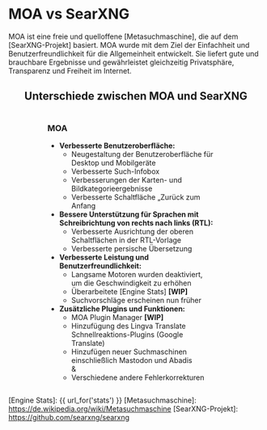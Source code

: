 
# MOA vs SearXNG

MOA ist eine freie und quelloffene [Metasuchmaschine], die auf dem [SearXNG-Projekt] basiert. MOA wurde mit dem Ziel der Einfachheit und Benutzerfreundlichkeit für die Allgemeinheit entwickelt. Sie liefert gute und brauchbare Ergebnisse und gewährleistet gleichzeitig Privatsphäre, Transparenz und Freiheit im Internet.

<style>
  .container {
    display: grid;
    grid-template-columns: repeat(2, 1fr);
    width: 80%;
    min-width: 350px;
    max-width: 1200px;
    margin: auto;
  }
  .container > div.moa {
    padding-right: 20px;
  }
  .container > div.local {
    border-left: 1px solid #ccc;
    padding-left: 20px;
  }
  .container > div.local:has(p > template.hide) {
    display: none;
  }
  .container > div.moa > span > h3:has(template.hide) {
    display: none;
  }
  @media (max-width: 800px) {
    .container {
      grid-template-columns: 1fr;
    }
    .container > div.local {
      border-left: 0px;
      padding-right: 20px;
    }
    .container > div.moa {
      padding-left: 20px;
    }
  }
  .container:has(div.local > p template.hide) {
    grid-template-columns: 1fr;
    width: 50%;
  }
</style>
<div style="text-align: center;">
  <h2>Unterschiede zwischen MOA und SearXNG</h2>
</div>

<div class="container">

<div class="moa">

<span>

<h3>MOA<template {{ "class='hide'" if get_setting('instance_customization.markdown', '') == '' else '' }}></template></h3>

- **Verbesserte Benutzeroberfläche:**
  - Neugestaltung der Benutzeroberfläche für Desktop und Mobilgeräte
  - Verbesserte Such-Infobox
  - Verbesserungen der Karten- und Bildkategorieergebnisse
  - Verbesserte Schaltfläche „Zurück zum Anfang
- **Bessere Unterstützung für Sprachen mit Schreibrichtung von rechts nach links (RTL):**
  - Verbesserte Ausrichtung der oberen Schaltflächen in der RTL-Vorlage
  - Verbesserte persische Übersetzung
- **Verbesserte Leistung und Benutzerfreundlichkeit:**
  - Langsame Motoren wurden deaktiviert, um die Geschwindigkeit zu erhöhen
  - Überarbeitete [Engine Stats] **[WIP]**
  - Suchvorschläge erscheinen nun früher
- **Zusätzliche Plugins und Funktionen:**
  - MOA Plugin Manager **[WIP]**
  - Hinzufügung des Lingva Translate Schnellreaktions-Plugins (Google Translate)
  - Hinzufügen neuer Suchmaschinen einschließlich Mastodon und Abadis
<br>  &
  - Verschiedene andere Fehlerkorrekturen

</div>

<div class="local">

{{get_setting('instance_customization.markdown','<template class="hide"></template>')}}

</div>

</div>


[Public Instances]: https://searx.space/
[Engine Stats]: {{ url_for('stats') }}
[Metasuchmaschine]: https://de.wikipedia.org/wiki/Metasuchmaschine
[SearXNG-Projekt]: https://github.com/searxng/searxng